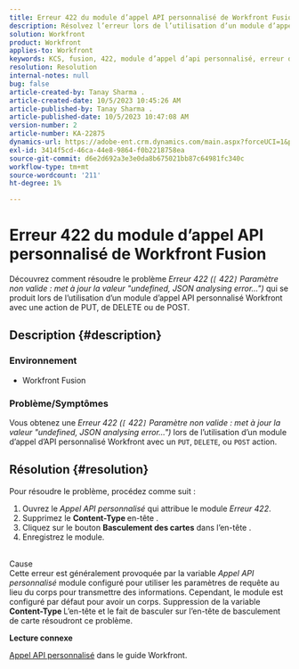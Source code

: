```yaml
---
title: Erreur 422 du module d’appel API personnalisé de Workfront Fusion
description: Résolvez l’erreur lors de l’utilisation d’un module d’appel API personnalisé Workfront avec une action de PUT, de DELETE ou de POST.
solution: Workfront
product: Workfront
applies-to: Workfront
keywords: KCS, fusion, 422, module d’appel d’api personnalisé, erreur d’analyse json, workfront
resolution: Resolution
internal-notes: null
bug: false
article-created-by: Tanay Sharma .
article-created-date: 10/5/2023 10:45:26 AM
article-published-by: Tanay Sharma .
article-published-date: 10/5/2023 10:47:08 AM
version-number: 2
article-number: KA-22875
dynamics-url: https://adobe-ent.crm.dynamics.com/main.aspx?forceUCI=1&pagetype=entityrecord&etn=knowledgearticle&id=54b5994a-6c63-ee11-be6e-6045bd006e5a
exl-id: 3414f5cd-46ca-44e8-9864-f0b2218758ea
source-git-commit: d6e2d692a3e3e0da8b675021bb87c64981fc340c
workflow-type: tm+mt
source-wordcount: '211'
ht-degree: 1%

---
```


# Erreur 422 du module d’appel API personnalisé de Workfront Fusion


Découvrez comment résoudre le problème *Erreur 422 (`[` 422`]`  Paramètre non valide : met à jour la valeur &quot;undefined, JSON analysing error...&quot;)* qui se produit lors de l’utilisation d’un module d’appel API personnalisé Workfront avec une action de PUT, de DELETE ou de POST.

## Description {#description}


### Environnement

- Workfront Fusion




### Problème/Symptômes

Vous obtenez une *Erreur 422 (`[` 422`]`  Paramètre non valide : met à jour la valeur &quot;undefined, JSON analysing error...&quot;)* lors de l’utilisation d’un module d’appel d’API personnalisé Workfront avec un `PUT`, `DELETE`, ou `POST` action.


## Résolution {#resolution}


Pour résoudre le problème, procédez comme suit :



1. Ouvrez le *Appel API personnalisé* qui attribue le module *Erreur 422*.
2. Supprimez le <b>Content-Type </b>en-tête .
3. Cliquez sur le bouton <b>Basculement des cartes</b> dans l’en-tête .
4. Enregistrez le module.

<br>Cause<br>
Cette erreur est généralement provoquée par la variable *Appel API personnalisé* module configuré pour utiliser les paramètres de requête au lieu du corps pour transmettre des informations. Cependant, le module est configuré par défaut pour avoir un corps. Suppression de la variable <b>Content-Type </b>L’en-tête et le fait de basculer sur l’en-tête de basculement de carte résoudront ce problème.



<b>Lecture connexe</b>

[Appel API personnalisé](https://experienceleague.adobe.com/docs/workfront/using/adobe-workfront-fusion/fusion-apps-and-modules/workfront-modules.html#::text=%C2%A0Create%20Record-,Custom%20API%20Call,-Delete%20Record) dans le guide Workfront.
